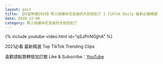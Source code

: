 ```yaml
---
layout: post
title: 【抖音熱搜2020】帮人拍爆米花变装的大叔找到了 1 TikTok Daily 最新必看精選合集2020 12 08
date: 2020-12-08
category: 帮人拍爆米花变装的大叔找到了
---
```


{% include youtube-video.html id="qSJPnNOjjhA" %}

2021必看 最新精選 Top TikTok Trending Clips

喜歡請點贊轉發加訂閱 Like & Subscribe：[YouTube](https://www.youtube.com/channel/UCAoR7VcanIPd04uEq_GIylA/videos)

